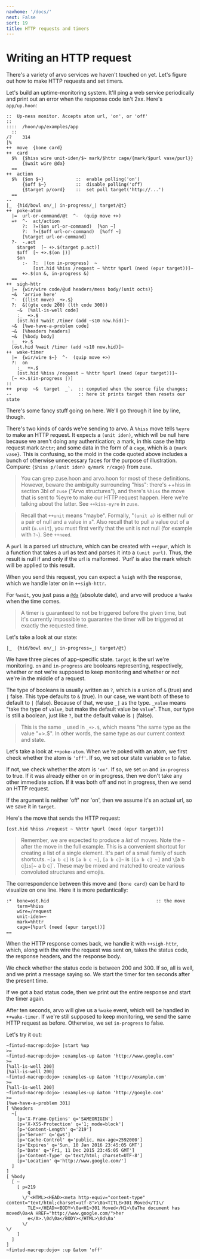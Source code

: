 ```yaml
---
navhome: '/docs/'
next: False
sort: 19
title: HTTP requests and timers
---
```


# Writing an HTTP request

There's a variety of arvo services we haven't touched on yet. Let's figure out
how to make HTTP requests and set timers.

Let's build an uptime-monitoring system. It'll ping a web service periodically
and print out an error when the response code isn't 2xx. Here's `app/up.hoon`:

    ::  Up-ness monitor. Accepts atom url, 'on', or 'off'
    ::
    ::::  /hoon/up/examples/app
      ::
    /?    314
    |%
    ++  move  {bone card}
    ++  card
      $%  {$hiss wire unit-iden/$~ mark/$httr cage/{mark/$purl vase/purl}}
          {$wait wire @da}
      ==
    ++  action
      $%  {$on $~}            ::  enable polling('on')
          {$off $~}           ::  disable polling('off)
          {$target p/cord}    ::  set poll target('http://...')
      ==
    --
    |_  {hid/bowl on/_| in-progress/_| target/@t}
    ++  poke-atom
      |=  url-or-command/@t  ^-  (quip move +>)
      =+  ^-  act/action
          ?:  ?=($on url-or-command)  [%on ~]
          ?:  ?=($off url-or-command)  [%off ~]
          [%target url-or-command]
      ?-  -.act
        $target  [~ +>.$(target p.act)]
        $off  [~ +>.$(on |)]
        $on
          :-  ?:  |(on in-progress)  ~
              [ost.hid %hiss /request ~ %httr %purl (need (epur target))]~
          +>.$(on &, in-progress &)
      ==
    ++  sigh-httr
      |=  {wir/wire code/@ud headers/mess body/(unit octs)}
      ~&  'arrive here'
      ^-  {(list move) _+>.$}
      ?:  &((gte code 200) (lth code 300))
        ~&  [%all-is-well code]
        :_  +>.$
        [ost.hid %wait /timer (add ~s10 now.hid)]~
      ~&  [%we-have-a-problem code]
      ~&  [%headers headers]
      ~&  [%body body]
      :_  +>.$
      [ost.hid %wait /timer (add ~s10 now.hid)]~
    ++  wake-timer
      |=  {wir/wire $~}  ^-  (quip move +>)
      ?:  on
        :_  +>.$
        [ost.hid %hiss /request ~ %httr %purl (need (epur target))]~
      [~ +>.$(in-progress |)]
    ::
    ++  prep  ~&  target  _`.  :: computed when the source file changes;
    --                         :: here it prints target then resets our state

There's some fancy stuff going on here. We'll go through it line by line,
though.

There's two kinds of cards we're sending to arvo. A `%hiss` move tells `%eyre`
to make an HTTP request. It expects a `(unit iden)`, which will be null here
because we aren't doing any authentication; a mark, in this case the http
request mark `&httr`; and some data in the form of a `cage`, which is a
`{mark vase}`. This is confusing, so the mold in the code quoted above includes
a bunch of otherwise unnecessary faces for the purpose of illustration. Compare:
`{$hiss p/(unit iden) q/mark r/cage}` from `zuse`.

> You can grep zuse.hoon and arvo.hoon for most of these definitions. However,
> beware the ambiguity surrounding "hiss": there's ++hiss in section 3bI of
> `zuse` ("Arvo structures"), and there's `%hiss` the move that is sent to %eyre
> to make our HTTP request happen. Here we're talking about the latter. See
> `++kiss-eyre` in `zuse`.

> Recall that `++unit` means "maybe". Formally, "`(unit a)` is either null or a
> pair of null and a value in `a`". Also recall that to pull a value out of a
> unit (`u.unit`), you must first verify that the unit is not null (for example
> with `?~`). See `++need`.

A `purl` is a parsed url structure, which can be created with `++epur`, which is
a function that takes a url as text and parses it into a `(unit purl)`. Thus,
the result is null if and only if the url is malformed. 'Purl' is also the mark
which will be applied to this result.

When you send this request, you can expect a `%sigh` with the response, which we
handle later on in `++sigh-httr`.

For `%wait`, you just pass a [`@da`]() (absolute date), and arvo will produce a
`%wake` when the time comes.

> A timer is guaranteed to not be triggered before the given time, but it's
> currently impossible to guarantee the timer will be triggered at exactly the
> requested time.

Let's take a look at our state:

    |_  {hid/bowl on/_| in-progress=_| target/@t}

We have three pieces of app-specific state. `target` is the url we're
monitoring. `on` and `in-progress` are booleans representing, respectively,
whether or not we're supposed to keep monitoring and whether or not we're in the
middle of a request.

The type of booleans is usually written as `?`, which is a union of `&` (true)
and `|` false. This type defaults to `&` (true). In our case, we want both of
these to default to `|` (false). Because of that, we use `_|` as the type.
`_value` means "take the type of `value`, but make the default value be
`value`". Thus, our type is still a boolean, just like `?`, but the default
value is `|` (false).

> This is the same `_` used in `_+>.$`, which means "the same type as the value
> "+&gt;.$". In other words, the same type as our current context and state.

Let's take a look at `++poke-atom`. When we're poked with an atom, we first
check whether the atom is `'off'`. If so, we set our state variable `on` to
false.

If not, we check whether the atom is `'on'`. If so, we set `on` and
`in-progress` to true. If it was already either on or in progress, then we don't
take any other immediate action. If it was both off and not in progress, then we
send an HTTP request.

If the argument is neither 'off' nor 'on', then we assume it's an actual url, so
we save it in `target`.

Here's the move that sends the HTTP request:

    [ost.hid %hiss /request ~ %httr %purl (need (epur target))]

> Remember, we are expected to produce a *list* of moves. Note the `~` after the
> move in the full example. This is a convenient shortcut for creating a list of
> a single element. It's part of a small family of such shortcuts. `~[a b c]` is
> `[a b c ~]`, `[a b c]~` is `[[a b c] ~]` and `\`\[a b c\]`is`\[~ a b c\]\`.
> These may be mixed and matched to create various convoluted structures and
> emojis.

The correspondence between this move and `{bone card}` can be hard to visualize
on one line. Here it is more pedantically:

    :*  bone=ost.hid                                        :: the move
        term=%hiss
        wire=/request
        unit-iden=~
        mark=%httr
        cage=[%purl (need (epur target))]
    ==

When the HTTP response comes back, we handle it with `++sigh-httr`, which, along
with the wire the request was sent on, takes the status code, the response
headers, and the response body.

We check whether the status code is between 200 and 300. If so, all is well, and
we print a message saying so. We start the timer for ten seconds after the
present time.

If we got a bad status code, then we print out the entire response and start the
timer again.

After ten seconds, arvo will give us a `%wake` event, which will be handled in
`++wake-timer`. If we're still supposed to keep monitoring, we send the same
HTTP request as before. Otherwise, we set `in-progress` to false.

Let's try it out:

    ~fintud-macrep:dojo> |start %up
    >=
    ~fintud-macrep:dojo> :examples-up &atom 'http://www.google.com'
    >=
    [%all-is-well 200]
    [%all-is-well 200]
    ~fintud-macrep:dojo> :examples-up &atom 'http://example.com'
    >=
    [%all-is-well 200]
    ~fintud-macrep:dojo> :examples-up &atom 'http://google.com'
    >=
    [%we-have-a-problem 301]
    [ %headers
      ~[
        [p='X-Frame-Options' q='SAMEORIGIN']
        [p='X-XSS-Protection' q='1; mode=block']
        [p='Content-Length' q='219']
        [p='Server' q='gws']
        [p='Cache-Control' q='public, max-age=2592000']
        [p='Expires' q='Sun, 10 Jan 2016 23:45:05 GMT']
        [p='Date' q='Fri, 11 Dec 2015 23:45:05 GMT']
        [p='Content-Type' q='text/html; charset=UTF-8']
        [p='Location' q='http://www.google.com/']
      ]
    ]
    [ %body
      [ ~
        [ p=219
            q
          \/'<HTML><HEAD><meta http-equiv="content-type" content="text/html;charset=utf-8">\0a<TITLE>301 Moved</TI\/
            TLE></HEAD><BODY>\0a<H1>301 Moved</H1>\0aThe document has moved\0a<A HREF="http://www.google.com/">her
            e</A>.\0d\0a</BODY></HTML>\0d\0a'
          \/                                                                                                      \/
        ]
      ]
    ]
    ~fintud-macrep:dojo> :up &atom 'off'
